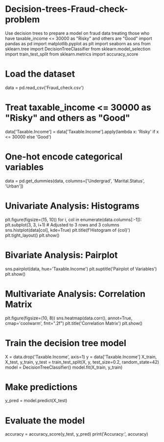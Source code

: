 # Decision-trees-Fraud-check-problem
Use decision trees to prepare a model on fraud data  treating those who have taxable_income &lt;= 30000 as "Risky" and others are "Good"
import pandas as pd
import matplotlib.pyplot as plt
import seaborn as sns
from sklearn.tree import DecisionTreeClassifier
from sklearn.model_selection import train_test_split
from sklearn.metrics import accuracy_score

# Load the dataset
data = pd.read_csv('Fraud_check.csv')

# Treat taxable_income <= 30000 as "Risky" and others as "Good"
data['Taxable.Income'] = data['Taxable.Income'].apply(lambda x: 'Risky' if x <= 30000 else 'Good')

# One-hot encode categorical variables
data = pd.get_dummies(data, columns=['Undergrad', 'Marital.Status', 'Urban'])

# Univariate Analysis: Histograms
plt.figure(figsize=(15, 10))
for i, col in enumerate(data.columns[:-1]):
    plt.subplot(3, 3, i+1)  # Adjusted to 3 rows and 3 columns
    sns.histplot(data[col], kde=True)
    plt.title(f'Histogram of {col}')
plt.tight_layout()
plt.show()

# Bivariate Analysis: Pairplot
sns.pairplot(data, hue='Taxable.Income')
plt.suptitle('Pairplot of Variables')
plt.show()

# Multivariate Analysis: Correlation Matrix
plt.figure(figsize=(10, 8))
sns.heatmap(data.corr(), annot=True, cmap='coolwarm', fmt=".2f")
plt.title('Correlation Matrix')
plt.show()

# Train the decision tree model
X = data.drop('Taxable.Income', axis=1)
y = data['Taxable.Income']
X_train, X_test, y_train, y_test = train_test_split(X, y, test_size=0.2, random_state=42)
model = DecisionTreeClassifier()
model.fit(X_train, y_train)

# Make predictions
y_pred = model.predict(X_test)

# Evaluate the model
accuracy = accuracy_score(y_test, y_pred)
print('Accuracy:', accuracy)
